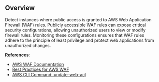 ## Overview

Detect instances where public access is granted to AWS Web Application Firewall (WAF) rules. Publicly accessible WAF rules can expose critical security configurations, allowing unauthorized users to view or modify firewall rules. Monitoring these configurations ensures that WAF rules adhere to the principle of least privilege and protect web applications from unauthorized changes.

**References**:
- [AWS WAF Documentation](https://docs.aws.amazon.com/waf/latest/developerguide/what-is-aws-waf.html)
- [Best Practices for AWS WAF](https://docs.aws.amazon.com/waf/latest/developerguide/best-practices.html)
- [AWS CLI Command: update-web-acl](https://docs.aws.amazon.com/cli/latest/reference/wafv2/update-web-acl.html)
